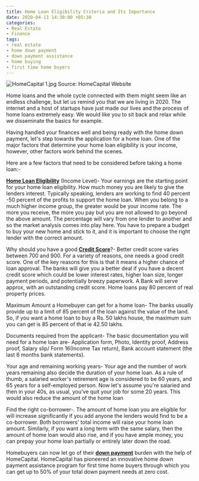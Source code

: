 ```yaml
---
title: Home Loan Eligibility Criteria and Its Importance
date: 2020-04-11 14:30:00 +05:30
categories:
- Real Estate
- Finance
tags:
- real estate
- home down payment
- down payment assistance
- home buying
- first time home buyers
---
```


![HomeCapital 1.jpg](/uploads/HomeCapital%201.jpg)
Source: HomeCapital Website

Home loans and the whole cycle connected with them might seem like an endless challenge, but let us remind you that we are living in 2020. The internet and a host of startups have just made our lives and the process of home loans extremely easy. We would like you to sit back and relax while we disseminate the basics for example.

Having handled your finances well and being ready with the home down payment, let's step towards the application for a home loan. One of the major factors that determine your home loan eligibility is your income, however, other factors work behind the scenes.

Here are a few factors that need to be considered before taking a home loan:-

**[Home Loan Eligibility](https://blog.homecapital.in/home-loans-how-to-check-your-eligibility/)** (Income Level)- Your earnings are the starting point for your home loan eligibility. How much money you are likely to give the lenders interest. Typically speaking, lenders are working to find 40 percent -50 percent of the profits to support the home loan. When you belong to a much higher income group, the greater would be your income rate. The more you receive, the more you pay but you are not allowed to go beyond the above amount. The percentage will vary from one lender to another and so the market analysis comes into play here. You have to prepare a budget to buy your new home and stick to it, and it is important to choose the right lender with the correct amount.

Why should you have a good **[Credit Score](https://blog.homecapital.in/the-importance-of-your-credit-score/)**?- Better credit score varies between 700 and 900. For a variety of reasons, one needs a good credit score. One of the key reasons for this is that it means a higher chance of loan approval. The banks will give you a better deal if you have a decent credit score which could be lower interest rates, higher loan size, longer payment periods, and potentially breezy paperwork. A Bank will serve approx, with an outstanding credit score. Home loans pay 80 percent of real property prices.

Maximum Amount a Homebuyer can get for a home loan- The banks usually provide up to a limit of 85 percent of the loan against the value of the land. So, if you want a home loan to buy a Rs. 50 lakhs house, the maximum sum you can get is 85 percent of that ie 42.50 lakhs.

Documents required from the applicant- The basic documentation you will need for a home loan are- Application form, Photo, Identity proof, Address proof, Salary slip/ Form 16(Income Tax return), Bank account statement (the last 6 months bank statements).

Your age and remaining working years- Your age and the number of work years remaining also decide the duration of your home loan. As a rule of thumb, a salaried worker's retirement age is considered to be 60 years, and 65 years for a self-employed person. Now let's assume you're salaried and then in your 40s, as usual, you've quit your job for some 20 years. This would also reduce the amount of the home loan

Find the right co-borrower-. The amount of home loan you are eligible for will increase significantly if you add anyone the lenders would find to be a co-borrower. Both borrowers' total income will raise your home loan amount. Similarly, if you want a long term with the same salary, then the amount of home loan would also rise, and if you have ample money, you can prepay your home loan partially or entirely later down the road.

Homebuyers can now let go of their **[down payment](http://homecapital.in/program)** burden with the help of HomeCapital. HomeCapital has pioneered an innovative home down payment assistance program for first time home buyers through which you can get up to 50% of your total down payment needs at zero cost.